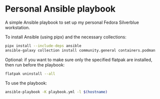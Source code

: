 # Personal Ansible playbook

A simple Ansible playbook to set up my personal Fedora Silverblue workstation.

To install Ansible (using pipx) and the necessary collections:

```sh
pipx install --include-deps ansible
ansible-galaxy collection install community.general containers.podman
```

Optional: if you want to make sure only the specified flatpak are installed, then run before the playbook:

```sh
flatpak uninstall --all
```

To use the playbook:

```sh
ansible-playbook -K playbook.yml -l $(hostname)
```
